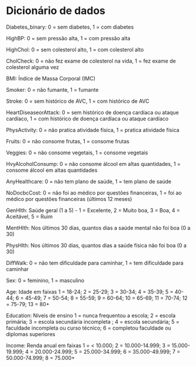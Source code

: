 # Dicionário de dados

Diabetes_binary: 0 = sem diabetes, 1 = com diabetes

HighBP: 0 = sem pressão alta, 1 = com pressão alta

HighChol: 0 = sem colesterol alto, 1 = com colesterol alto

CholCheck: 0 = não fez exame de colesterol na vida, 1 = fez exame de colesterol alguma vez

BMI: Índice de Massa Corporal (IMC)

Smoker: 0 = não fumante, 1 = fumante

Stroke: 0 = sem histórico de AVC, 1 = com histórico de AVC

HeartDiseaseorAttack: 0 = sem histórico de doença cardíaca ou ataque cardíaco, 1 = com histórico de doença cardíaca ou ataque cardíaco

PhysActivity: 0 = não pratica atividade física, 1 = pratica atividade física

Fruits: 0 = não consome frutas, 1 = consome frutas

Veggies: 0 = não consome vegetais, 1 = consome vegetais

HvyAlcoholConsump: 0 = não consome álcool em altas quantidades, 1 = consome álcool em altas quantidades

AnyHealthcare: 0 = não tem plano de saúde, 1 = tem plano de saúde

NoDocbcCost: 0 = não foi ao médico por questões financeiras, 1 = foi ao médico por questões financeiras (últimos 12 meses)

GenHlth: Saúde geral (1 a 5) - 1 = Excelente, 2 = Muito boa, 3 = Boa, 4 = Aceitável, 5 = Ruim

MentHlth: Nos últimos 30 dias, quantos dias a saúde mental não foi boa (0 a 30)

PhysHlth: Nos últimos 30 dias, quantos dias a saúde física não foi boa (0 a 30)

DiffWalk: 0 = não tem dificuldade para caminhar, 1 = tem dificuldade para caminhar

Sex: 0 = feminino, 1 = masculino

Age: Idade em faixas 1 = 18-24; 2 = 25-29; 3 = 30-34; 4 = 35-39; 5 = 40-44; 6 = 45-49; 7 = 50-54; 8 = 55-59; 9 = 60-64; 10 = 65-69; 11 = 70-74; 12 = 75-79; 13 = 80+

Education: Níveis de ensino 1 = nunca frequentou a escola; 2 = escola primária; 3 = escola secundária incompleta ; 4 = escola secundária; 5 = faculdade incompleta ou curso técnico; 6 = completou faculdade ou diplomas superiores

Income: Renda anual em faixas 1 = < 10.000; 2 = 10.000-14.999; 3 = 15.000-19.999; 4 = 20.000-24.999; 5 = 25.000-34.999; 6 = 35.000-49.999; 7 = 50.000-74.999; 8 = 75.000+